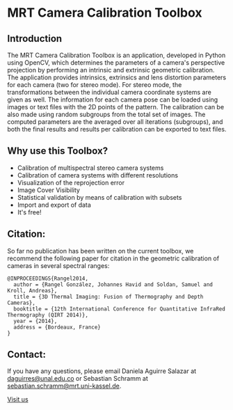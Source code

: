 # MRT Camera Calibration Toolbox

## Introduction

The MRT Camera Calibration Toolbox is an application, developed in Python using OpenCV, which determines the parameters of a camera's perspective projection by performing an intrinsic and extrinsic geometric calibration. The application provides intrinsics, extrinsics and lens distortion parameters for each camera (two for stereo mode). For stereo mode, the transformations between the individual camera coordinate systems are given as well. The information for each camera pose can be loaded using images or text files with the 2D points of the pattern. The calibration can be also made using random subgroups from the total set of images. The computed parameters are the averaged over all iterations (subgroups), and both the final results and results per calibration can be exported to text files. 

## Why use this Toolbox?

- Calibration of multispectral stereo camera systems
- Calibration of camera systems with different resolutions
- Visualization of the reprojection error
- Image Cover Visibility
- Statistical validation by means of calibration with subsets
- Import and export of data
- It's free!

## Citation:  

So far no publication has been written on the current toolbox, we recommend the following paper for citation in the geometric calibration of cameras in several spectral ranges:
```
@INPROCEEDINGS{Rangel2014,
  author = {Rangel González, Johannes Havid and Soldan, Samuel and Kroll, Andreas},
  title = {3D Thermal Imaging: Fusion of Thermography and Depth Cameras},
  booktitle = {12th International Conference for Quantitative InfraRed Thermography (QIRT 2014)},
  year = {2014},
  address = {Bordeaux, France}
}
```

## Contact:  

If you have any questions, please email Daniela Aguirre Salazar at daguirres@unal.edu.co or Sebastian Schramm at sebastian.schramm@mrt.uni-kassel.de.
 
[Visit us](https://www.uni-kassel.de/maschinenbau/institute/mess-und-regelungstechnik/mrt.html)

